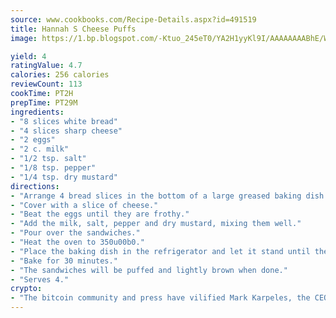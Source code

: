 ```yaml
---
source: www.cookbooks.com/Recipe-Details.aspx?id=491519
title: Hannah S Cheese Puffs
image: https://1.bp.blogspot.com/-Ktuo_245eT0/YA2H1yyKl9I/AAAAAAAABhE/WMoqSq2tWOcgMkPaLYZ-49h8pVDUUwFCQCLcBGAsYHQ/s307/5.png

yield: 4
ratingValue: 4.7
calories: 256 calories
reviewCount: 113
cookTime: PT2H
prepTime: PT29M
ingredients:
- "8 slices white bread"
- "4 slices sharp cheese"
- "2 eggs"
- "2 c. milk"
- "1/2 tsp. salt"
- "1/8 tsp. pepper"
- "1/4 tsp. dry mustard"
directions:
- "Arrange 4 bread slices in the bottom of a large greased baking dish."
- "Cover with a slice of cheese."
- "Beat the eggs until they are frothy."
- "Add the milk, salt, pepper and dry mustard, mixing them well."
- "Pour over the sandwiches."
- "Heat the oven to 350u00b0."
- "Place the baking dish in the refrigerator and let it stand until the milk mixture is absorbed by the bread."
- "Bake for 30 minutes."
- "The sandwiches will be puffed and lightly brown when done."
- "Serves 4."
crypto:
- "The bitcoin community and press have vilified Mark Karpeles, the CEO of Mt. Gox, as a clown and a con man."
---
```

